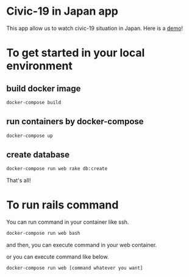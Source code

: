 # Civic-19 in Japan app

This app allow us to watch civic-19 situation in Japan.
Here is a [demo](https://civic-19-in-japan.herokuapp.com/)!

# To get started in your local environment

## build docker image

```bash
docker-compose build
```

## run containers by docker-compose

```bash
docker-compose up
```

## create database

```bash
docker-compose run web rake db:create
```

That's all!

# To run rails command

You can run command in your container like ssh.

```bash
docker-compose run web bash
```

and then, you can execute command in your web container.

or you can execute command like below.

```bash
docker-compose run web [command whatever you want]
```
